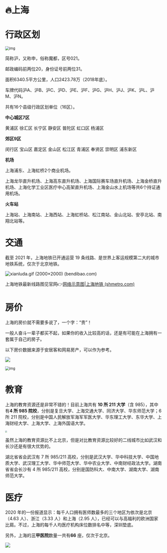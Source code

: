 # 🔥上海

# 行政区划

<img src="https://cdn.jsdelivr.net/gh/CARLOSGP2021/myFigures/img/202203301058986.png" alt="img" style="zoom:80%;" />

简称沪，又称申，俗称魔都，区号021。

邮政编码前两位20，身份证号前两位31。

面积6340.5平方公里，人口2423.78万（2018年底）。

车牌代码沪A、沪B、沪C、沪D、沪E、沪F、沪G、沪H、沪J、沪K、沪L、沪M、沪N。

共有16个县级行政区划单位（16区）。

**中心城区7区**

黄浦区  徐汇区  长宁区  静安区  普陀区  虹口区  杨浦区

**郊区9区**

闵行区  宝山区  嘉定区  金山区  松江区  青浦区  奉贤区  崇明区  浦东新区

**机场**

上海浦东、上海虹桥2个商业机场。

上海龙华直升机场、上海高东直升机场、上海国际赛车场直升机场、上海金桥直升机场、上海化学工业区医疗中心高架直升机场、上海金山水上机场等共6个持证通用机场。

**火车站**

上海站、上海南站、上海西站、上海虹桥站、松江南站、金山北站、安亭北站、南翔北站等。

# 交通

截至 2021 年，上海地铁已开通运营 19 条线路、是世界上客运规模第二大的城市地铁系统，仅次于北京地铁。

![xianluda.gif (2000×2000) (bendibao.com)](http://jtapi.bendibao.com/ditie/inc/sh/xianluda.gif?2022041307)

上海地铁最新线路图见官网👉[网络示意图|上海地铁 (shmetro.com)](http://service.shmetro.com/yxxlt/index.htm)

# 房价

上海的房价就不需要多说了，一个字：“贵”！

一般人奋斗一辈子都买不起，如果你的收入比较高的话，还是有可能在上海拥有一套属于自己的房子。

以下房价数据来源于安居客和网易房产，可以作为参考。

![](https://mmbiz.qpic.cn/mmbiz_png/2Rp8GAOdFfCUGTeGibqEqqrszQxnrwawBd6NLWt63cxOegu7q3zciamvsEBDpgt8kMV3bbvMgSeWekiaHiarQ9vYcQ/640?wx_fmt=png&wxfrom=5&wx_lazy=1&wx_co=1)

<img src="https://cdn.jsdelivr.net/gh/CARLOSGP2021/myFigures/img/202203301058988.png" alt="img" style="zoom:80%;" />

# 教育

上海的教育资源还是非常不错的！目前上海共有 **10 所 211 大学**（含 985），其中有**4 所 985 院校**，分别是复旦大学、上海交通大学、同济大学、华东师范大学；6 所 211 院校，分别是中国人民解放军海军军医大学、华东理工大学、东华大学、上海财经大学、上海大学、上海外国语大学。

<img src="https://gimg2.baidu.com/image_search/src=http%3A%2F%2Fpic2.zhimg.com%2Fv2-7e04132b56797826e182f67af78a4529_1440w.jpg%3Fsource%3D172ae18b&refer=http%3A%2F%2Fpic2.zhimg.com&app=2002&size=f9999,10000&q=a80&n=0&g=0n&fmt=auto?sec=1652430293&t=23054a2deca8f6f9704ee35670da9873" style="zoom:40%;" />

虽然上海的教育资源比不上北京，但是对比教育资源比较好的二线城市比如武汉和长沙还是有很大优势的。

湖北省省会武汉有 7 所 985/211 高校，分别是武汉大学、华中科技大学、中国地质大学、武汉理工大学、华中师范大学、华中农业大学、中南财经政法大学。湖南省省会长沙有 4 所 985/211 高校，分别是国防科大、中南大学、湖南大学、湖南师范大学。

# 医疗

2020 年的一份报道显示：每千人口拥有医师数最多的三个地区为依次是北京（4.63 人）、浙江（3.33 人）和上海（2.95 人），已经可以与高福利的欧洲国家比肩。不过，上海的每千人均医疗机构床位数排名中等，深圳垫底。

另外，上海的**三甲医院**数量一共有**66** 座，仅次于北京。

![](https://mmbiz.qpic.cn/mmbiz_png/2Rp8GAOdFfCUGTeGibqEqqrszQxnrwawBrhb2fvXFj6EIBslHGiblPPlsxv4kCq9p2Jz425z0WwzvzOYuGUtxLTw/640?wx_fmt=png&wxfrom=5&wx_lazy=1&wx_co=1)


